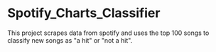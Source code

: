# Spotify_Charts_Classifier
This project scrapes data from spotify and uses the top 100 songs to classify new songs as "a hit" or "not a hit".

